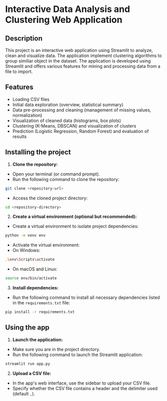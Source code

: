 # Interactive Data Analysis and Clustering Web Application

## Description

This project is an interactive web application using Streamlit to analyze, clean and visualize data. The application implement clustering algorithms to group similiar object in the dataset. The application is developed using Streamlit and offers various features for mining and processing data from a file to import.

## Features

- Loading CSV files
- Initial data exploration (overview, statistical summary)
- Data pre-processing and cleaning (management of missing values, normalization)
- Visualization of cleaned data (histograms, box plots)
- Clustering (K-Means, DBSCAN) and visualization of clusters
- Prediction (Logistic Regression, Random Forest) and evaluation of results

## Installing the project

1. **Clone the repository:**
 - Open your terminal (or command prompt).
 - Run the following command to clone the repository:
 ```bash
 git clone <repository-url>
 ```
 - Access the cloned project directory:
 ```bash
 cd <repository-directory>
 ```

2. **Create a virtual environment (optional but recommended):**
 - Create a virtual environment to isolate project dependencies:
 ```bash
 python -m venv env
 ```
 - Activate the virtual environment:
 - On Windows:
 ```bash
 .\env\Scripts\activate
 ```
 - On macOS and Linux:
 ```bash
 source env/bin/activate
 ```

3. **Install dependencies:**
 - Run the following command to install all necessary dependencies listed in the `requirements.txt` file:
 ```bash
 pip install -r requirements.txt
 ```

## Using the app

1. **Launch the application:**
 - Make sure you are in the project directory.
 - Run the following command to launch the Streamlit application:
 ```bash
 streamlit run app.py
 ```

2. **Upload a CSV file:**
 - In the app's web interface, use the sidebar to upload your CSV file.
 - Specify whether the CSV file contains a header and the delimiter used (default `,`).
